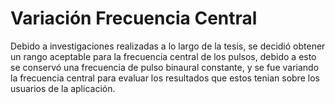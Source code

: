 # Variación Frecuencia Central
Debido a investigaciones realizadas a lo largo de la tesis, se decidió obtener un rango aceptable para la frecuencia central de los pulsos, debido a esto se conservó una frecuencia de pulso binaural constante, y se fue variando la frecuencia central para evaluar los resultados que estos tenian sobre los usuarios de la aplicación.

